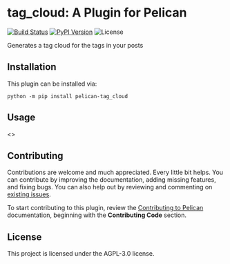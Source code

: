 tag_cloud: A Plugin for Pelican
====================================================

[![Build Status](https://img.shields.io/github/workflow/status/pelican-plugins/tag_cloud/build)](https://github.com/pelican-plugins/tag_cloud/actions)
[![PyPI Version](https://img.shields.io/pypi/v/pelican-tag_cloud)](https://pypi.org/project/pelican-tag_cloud/)
![License](https://img.shields.io/pypi/l/pelican-tag_cloud?color=blue)

Generates a tag cloud for the tags in your posts

Installation
------------

This plugin can be installed via:

    python -m pip install pelican-tag_cloud

Usage
-----

<<Add plugin details here>>

Contributing
------------

Contributions are welcome and much appreciated. Every little bit helps. You can contribute by improving the documentation, adding missing features, and fixing bugs. You can also help out by reviewing and commenting on [existing issues][].

To start contributing to this plugin, review the [Contributing to Pelican][] documentation, beginning with the **Contributing Code** section.

[existing issues]: https://github.com/pelican-plugins/tag_cloud/issues
[Contributing to Pelican]: https://docs.getpelican.com/en/latest/contribute.html

License
-------

This project is licensed under the AGPL-3.0 license.
